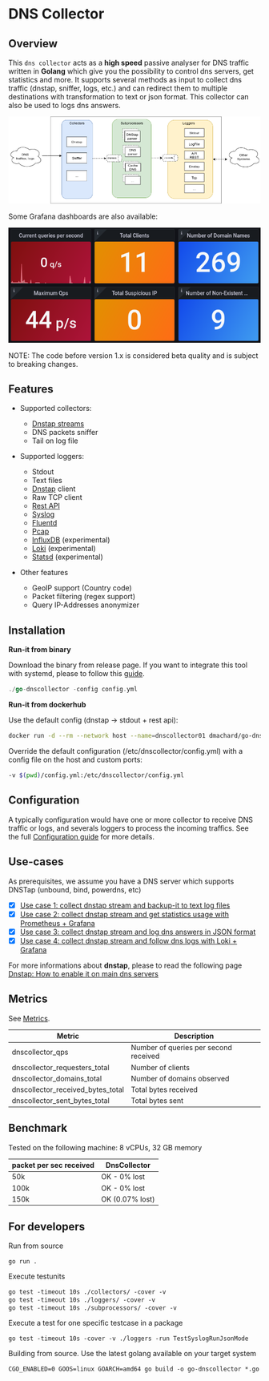 # DNS Collector

##  Overview

This `dns collector` acts as a **high speed** passive analyser for DNS traffic written in **Golang** which give you the possibility to control dns servers, get statistics and more. It supports several methods as input to collect dns traffic (dnstap, sniffer, logs, etc.) and can redirect them to multiple destinations with transformation to text or json format. This collector can also be used to logs dns answers.

![overview](doc/overview.png)

Some Grafana dashboards are also available:

![overview](doc/dashboard1.png)

NOTE: The code before version 1.x is considered beta quality and is subject to breaking changes. 

## Features

- Supported collectors:
    - [Dnstap streams](doc/configuration.md#Dnstap) 
    - DNS packets sniffer
    - Tail on log file

- Supported loggers:
    - Stdout
    - Text files
    - [Dnstap](https://dnstap.info/) client
    - Raw TCP client
    - [Rest API](https://generator.swagger.io/?url=https://raw.githubusercontent.com/dmachard/go-dnscollector/main/doc/swagger.yml)
    - [Syslog](https://en.wikipedia.org/wiki/Syslog)
    - [Fluentd](https://www.fluentd.org/)
    - [Pcap](https://en.wikipedia.org/wiki/Pcap)
    - [InfluxDB](https://www.influxdata.com/) (experimental)
    - [Loki](https://grafana.com/oss/loki/) (experimental)
    - [Statsd](https://github.com/statsd/statsd) (experimental)

- Other features
    - GeoIP support (Country code)
    - Packet filtering (regex support)
    - Query IP-Addresses anonymizer

## Installation

**Run-it from binary**

Download the binary from release page. If you want to integrate this tool with systemd, please to follow this [guide](https://dmachard.github.io/posts/0007-dnscollector-install-binary/).

```go
./go-dnscollector -config config.yml
```

**Run-it from dockerhub**

Use the default config (dnstap -> stdout + rest api):

```bash
docker run -d --rm --network host --name=dnscollector01 dmachard/go-dnscollector
```

Override the default configuration (/etc/dnscollector/config.yml) with a config file on the host and custom ports:

```bash
-v $(pwd)/config.yml:/etc/dnscollector/config.yml
```

## Configuration

A typically configuration would have one or more collector to receive DNS traffic or logs, and severals loggers to process the 
incoming traffics. See the full [Configuration guide](doc/configuration.md) for more details.

## Use-cases

As prerequisites, we assume you have a DNS server which supports DNSTap (unbound, bind, powerdns, etc)

- [x] [Use case 1: collect dnstap stream and backup-it to text log files](https://dmachard.github.io/posts/0034-dnscollector-dnstap-to-log-files/)
- [x] [Use case 2: collect dnstap stream and get statistics usage with Prometheus + Grafana](https://dmachard.github.io/posts/0035-dnscollector-grafana-prometheus/)
- [x] [Use case 3: collect dnstap stream and log dns answers in JSON format](https://dmachard.github.io/posts/0042-dnscollector-dnstap-json-answers/)
- [x] [Use case 4: collect dnstap stream and follow dns logs with Loki + Grafana](https://dmachard.github.io/posts/0044-dnscollector-grafana-loki/)

For more informations about **dnstap**, please to read the following page [Dnstap: How to enable it on main dns servers](https://dmachard.github.io/posts/0001-dnstap-testing/)


## Metrics

See [Metrics](doc/metrics.txt).

| Metric | Description |
| ---- | ---- | 
| dnscollector_qps   | Number of queries per second received | 
| dnscollector_requesters_total | Number of clients |
| dnscollector_domains_total | Number of domains observed |
| dnscollector_received_bytes_total | Total bytes received |
| dnscollector_sent_bytes_total | Total bytes sent |

## Benchmark

Tested on the following machine: 8 vCPUs, 32 GB memory

| packet per sec received| DnsCollector |
| ---- | ---- | 
| 50k   | OK - 0% lost| 
| 100k   | OK - 0% lost| 
| 150k   | OK (0.07% lost)|

## For developers

Run from source 

```
go run .
```

Execute testunits

```
go test -timeout 10s ./collectors/ -cover -v
go test -timeout 10s ./loggers/ -cover -v
go test -timeout 10s ./subprocessors/ -cover -v
```

Execute a test for one specific testcase in a package

```
go test -timeout 10s -cover -v ./loggers -run TestSyslogRunJsonMode
```

Building from source. Use the latest golang available on your target system 
```
CGO_ENABLED=0 GOOS=linux GOARCH=amd64 go build -o go-dnscollector *.go
```
